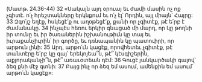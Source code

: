 (Մատթ. 24.36-44)
32 «Սակայն այդ օրուայ եւ ժամի մասին ոչ ոք չգիտէ. ո՛չ հրեշտակները երկնքում եւ ո՛չ էլ՝ Որդին, այլ միայն՝ Հայրը:
33 Զգո՛յշ եղէք, հսկեցէ՛ք ու աղօթեցէ՛ք, քանի որ չգիտէք, թէ ե՛րբ է ժամանակը. 34 ինչպէս հեռու երկիր գնացած մի մարդ, որ կը թողնի իր տունը եւ իր ծառաներին իշխանութիւն կը տայ եւ իւրաքանչիւրին՝ իր գործը, եւ դռնապանին կը պատուիրի, որ արթուն լինի: 35 Արդ, արթո՛ւն կացէք, որովհետեւ չգիտէք, թէ տանտէրը ե՛րբ կը գայ՝ երեկոյեա՞ն, թէ՞ կէսգիշերին, աքլորականչի՞ն, թէ՞ առաւօտեան դէմ: 36 Գուցէ յանկարծակի գալով՝ ձեզ քնի մէջ գտնի: 37 Բայց ինչ որ ձեզ եմ ասում, ամենքին եմ ասում՝ արթո՛ւն կացէք»:
